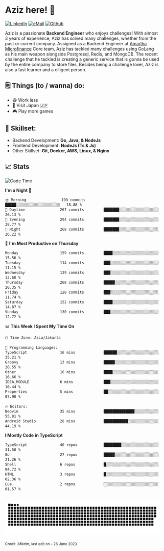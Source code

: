# Aziz here! 👋

[![LinkedIn](https://img.shields.io/static/v1?message=afikrim&logo=linkedin&label=&color=0077B5&logoColor=white&labelColor=&style=for-the-badge)](https://www.linkedin.com/in/afikrim)
[![eMail](https://img.shields.io/static/v1?message=afikrim10@gmail.com&logo=gmail&label=&color=D14836&logoColor=white&labelColor=&style=for-the-badge)](mailto:afikrim10@gmail.com)
[![Github](https://komarev.com/ghpvc/?username=afikrim&label=Visitors&style=for-the-badge)](https://www.github.com/afikrim)

<!--Introduction-->
Aziz is a passionate **Backend Engineer** who enjoys challenges! With almost 3 years of experience, Aziz has solved many challenges, whether from the past or current company. Assigned as a Backend Engineer at [Amartha Microfinance](https://amartha.com) Core team, Aziz has tackled many challenges using GoLang as his main weapon alongside Postgresql, Redis, and MongoDB. The recent challenge that he tackled is creating a generic service that is gonna be used by the entire company to store files. Besides being a challenge lover, Aziz is also a fast learner and a diligent person.

<!--Things TODO-->
## 🗒️ Things (to / wanna) do:

- 😆 Work less
- 🚀 Visit Japan 🇯🇵
- 🎮 Play more games

<!--Skillset-->
## 🏅 Skillset:

- Backend Development: **Go, Java, & NodeJs**
- Frontend Development: **NodeJs (Ts & Js)**
- Other Skillset: **Git, Docker, AWS, Linux, & Nginx**

## 📈 Stats  

<!--START_SECTION:waka-->
![Code Time](http://img.shields.io/badge/Code%20Time-1%2C530%20hrs%2024%20mins-blue)

**I'm a Night 🦉** 

```text
🌞 Morning                193 commits         █████░░░░░░░░░░░░░░░░░░░░   18.88 % 
🌆 Daytime                267 commits         ███████░░░░░░░░░░░░░░░░░░   26.13 % 
🌃 Evening                294 commits         ███████░░░░░░░░░░░░░░░░░░   28.77 % 
🌙 Night                  268 commits         ███████░░░░░░░░░░░░░░░░░░   26.22 % 
```
📅 **I'm Most Productive on Thursday** 

```text
Monday                   159 commits         ████░░░░░░░░░░░░░░░░░░░░░   15.56 % 
Tuesday                  114 commits         ███░░░░░░░░░░░░░░░░░░░░░░   11.15 % 
Wednesday                139 commits         ███░░░░░░░░░░░░░░░░░░░░░░   13.60 % 
Thursday                 208 commits         █████░░░░░░░░░░░░░░░░░░░░   20.35 % 
Friday                   120 commits         ███░░░░░░░░░░░░░░░░░░░░░░   11.74 % 
Saturday                 152 commits         ████░░░░░░░░░░░░░░░░░░░░░   14.87 % 
Sunday                   130 commits         ███░░░░░░░░░░░░░░░░░░░░░░   12.72 % 
```


📊 **This Week I Spent My Time On** 

```text
🕑︎ Time Zone: Asia/Jakarta

💬 Programming Languages: 
TypeScript               16 mins             ██████░░░░░░░░░░░░░░░░░░░   25.21 % 
Groovy                   13 mins             █████░░░░░░░░░░░░░░░░░░░░   20.55 % 
Other                    10 mins             ████░░░░░░░░░░░░░░░░░░░░░   16.66 % 
IDEA_MODULE              6 mins              ███░░░░░░░░░░░░░░░░░░░░░░   10.44 % 
Properties               5 mins              ██░░░░░░░░░░░░░░░░░░░░░░░   07.90 % 

🔥 Editors: 
Neovim                   35 mins             ██████████████░░░░░░░░░░░   55.81 % 
Android Studio           28 mins             ███████████░░░░░░░░░░░░░░   44.19 % 
```

**I Mostly Code in TypeScript** 

```text
TypeScript               40 repos            ████████░░░░░░░░░░░░░░░░░   31.50 % 
Go                       27 repos            █████░░░░░░░░░░░░░░░░░░░░   21.26 % 
Shell                    6 repos             █░░░░░░░░░░░░░░░░░░░░░░░░   04.72 % 
HTML                     3 repos             █░░░░░░░░░░░░░░░░░░░░░░░░   02.36 % 
Lua                      2 repos             ░░░░░░░░░░░░░░░░░░░░░░░░░   01.57 % 
```




<!--END_SECTION:waka-->


<br clear="both">

<div align="center">
  <img src="https://raw.githubusercontent.com/afikrim/afikrim/output/snake.svg" alt="Snake animation" />
</div>


<sub>Credit: Afikrim, last edit on - 26 June 2023</sub>
